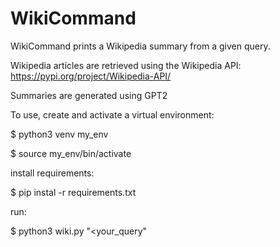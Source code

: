 # WikiCommand

WikiCommand prints a Wikipedia summary from a given query.

Wikipedia articles are retrieved using the Wikipedia API: https://pypi.org/project/Wikipedia-API/

Summaries are generated using GPT2

To use, create and activate a virtual environment: 

$ python3 venv my_env

$ source my_env/bin/activate

install requirements:

$ pip instal -r requirements.txt

run:

$ python3 wiki.py "<your_query"

